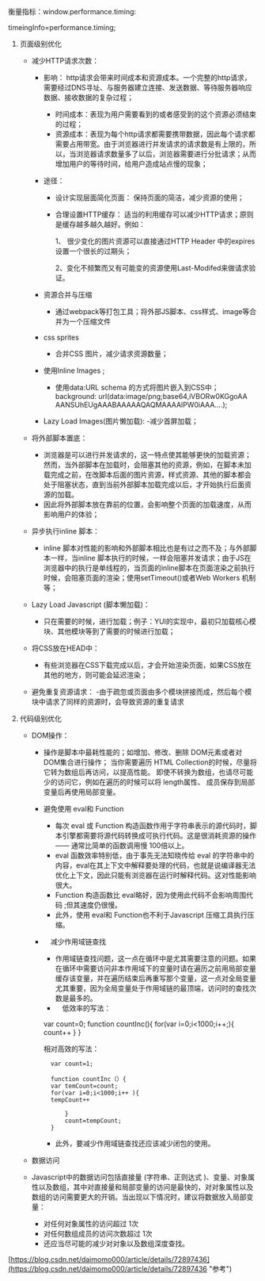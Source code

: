 衡量指标：window.performance.timing:

timeingInfo=performance.timing;

1. 页面级别优化
	- 减少HTTP请求次数：
		- 影响：
			http请求会带来时间成本和资源成本。一个完整的http请求，需要经过DNS寻址、与服务器建立连接、发送数据、等待服务器响应数据、接收数据的复杂过程；
				
			- 时间成本：表现为用户需要看到的或者感受到的这个资源必须结束的过程；
			- 资源成本：表现为每个http请求都需要携带数据，因此每个请求都需要占用带宽。由于浏览器进行并发请求的请求数是有上限的，所以，当浏览器请求数量多了以后，浏览器需要进行分批请求；从而增加用户的等待时间，给用户造成站点慢的现象；
		- 途径：
			- 设计实现层面简化页面：
				保持页面的简洁，减少资源的使用；
			- 合理设置HTTP缓存：
				适当的利用缓存可以减少HTTP请求；原则是缓存越多越久越好。例如：
					
				1、 很少变化的图片资源可以直接通过HTTP Header 中的expires 设置一个很长的过期头；

				2、变化不频繁而又有可能变的资源使用Last-Modifed来做请求验证。
		- 资源合并与压缩
			- 通过webpack等打包工具；将外部JS脚本、css样式、image等合并为一个压缩文件
		- css sprites 
			- 合并CSS 图片，减少请求资源数量；
	    - 使用Inline Images ;
	    	- 使用data:URL schema 的方式将图片嵌入到CSS中；
	    	 background: url(data:image/png;base64,iVBORw0KGgoAA
				AANSUhEUgAAABAAAAAQAQMAAAAlPW0iAAA....);
			
		- Lazy Load  Images(图片懒加载):
			-减少首屏加载；

	- 将外部脚本置底：
		- 浏览器是可以进行并发请求的，这一特点使其能够更快的加载资源；然而，当外部脚本在加载时，会阻塞其他的资源，例如，在脚本未加载完成之前，在改脚本后面的图片资源，样式资源、其他的脚本都会处于阻塞状态，直到当前外部脚本加载完成以后，才开始执行后面资源的加载。
		- 因此将外部脚本放在靠前的位置，会影响整个页面的加载速度，从而影响用户的体验；
	- 异步执行inline 脚本：
		- inline 脚本对性能的影响和外部脚本相比也是有过之而不及；与外部脚本一样，当inline 脚本执行的时候，一样会阻塞并发请求；由于JS在浏览器中的执行是单线程的，当页面的inline脚本在页面渲染之前执行时候，会阻塞页面的渲染；使用setTimeout()或者Web Workers 机制等；
	- Lazy Load Javascript (脚本懒加载)：
		- 只在需要的时候，进行加载；例子：YUI的实现中，最初只加载核心模块、其他模块等到了需要的时候进行加载；
	- 将CSS放在HEAD中：
		- 有些浏览器在CSS下载完成以后，才会开始渲染页面，如果CSS放在其他的地方，则可能会延迟渲染；
	- 避免重复资源请求：
		-由于疏忽或页面由多个模块拼接而成，然后每个模块中请求了同样的资源时，会导致资源的重复请求  


2. 代码级别优化

	- DOM操作：

		- 操作是脚本中最耗性能的；如增加、修改、删除 DOM元素或者对 DOM集合进行操作；
			当你需要遍历 HTML Collection的时候，尽量将它转为数组后再访问，以提高性能。
		即使不转换为数组，也请尽可能少的访问它，例如在遍历的时候可以将 length属性、
		成员保存到局部变量后再使用局部变量。

		- 避免使用 eval和 Function

			- 每次 eval 或 Function 构造函数作用于字符串表示的源代码时，脚本引擎都需要将源代码转换成可执行代码。这是很消耗资源的操作 —— 通常比简单的函数调用慢 100倍以上。
	　　		
			- eval 函数效率特别低，由于事先无法知晓传给 eval 的字符串中的内容，eval在其上下文中解释要处理的代码，也就是说编译器无法优化上下文，因此只能有浏览器在运行时解释代码。这对性能影响很大。
	　
			- Function 构造函数比 eval略好，因为使用此代码不会影响周围代码 ;但其速度仍很慢。
　　			
			- 此外，使用 eval和 Function也不利于Javascript 压缩工具执行压缩。

		- 　减少作用域链查找
			- 作用域链查找问题，这一点在循环中是尤其需要注意的问题。如果在循环中需要访问非本作用域下的变量时请在遍历之前用局部变量缓存该变量，并在遍历结束后再重写那个变量，这一点对全局变量尤其重要，因为全局变量处于作用域链的最顶端，访问时的查找次数是最多的。
			- 　低效率的写法：
			
  	        var count=0;
    		function countInc(){
			for(var i=0;i<1000;i++;){
    		count++
    	}
			}

			相对高效的写法：
			
			    var count=1;

    			function countInc（）{
    			var temCount=count;
    			for(var i=0;i<1000;i++ ){
    			tempCount++		
    	
    				}
    				count=tempCount;
    			}

		
    			
		           
		    - 此外，要减少作用域链查找还应该减少闭包的使用。
		    
		 
	- 数据访问
	 - Javascript中的数据访问包括直接量 (字符串、正则达式 )、变量、对象属性以及数组，其中对直接量和局部变量的访问是最快的，对对象属性以及数组的访问需要更大的开销。当出现以下情况时，建议将数据放入局部变量：
		- 对任何对象属性的访问超过 1次
		- 对任何数组成员的访问次数超过 1次
		- 还应当尽可能的减少对对象以及数组深度查找。



[https://blog.csdn.net/daimomo000/article/details/72897436](https://blog.csdn.net/daimomo000/article/details/72897436 "参考")
	




    
























